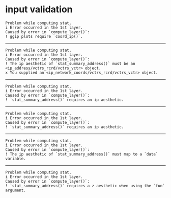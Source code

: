 # input validation

    Problem while computing stat.
    i Error occurred in the 1st layer.
    Caused by error in `compute_layer()`:
    ! ggip plots require `coord_ip()`.

---

    Problem while computing stat.
    i Error occurred in the 1st layer.
    Caused by error in `compute_layer()`:
    ! The ip aesthetic of `stat_summary_address()` must be an <ip_address/vctrs_rcrd/vctrs_vctr> object.
    x You supplied an <ip_network_coords/vctrs_rcrd/vctrs_vctr> object.

---

    Problem while computing stat.
    i Error occurred in the 1st layer.
    Caused by error in `compute_layer()`:
    ! `stat_summary_address()` requires an ip aesthetic.

---

    Problem while computing stat.
    i Error occurred in the 1st layer.
    Caused by error in `compute_layer()`:
    ! `stat_summary_address()` requires an ip aesthetic.

---

    Problem while computing stat.
    i Error occurred in the 1st layer.
    Caused by error in `compute_layer()`:
    ! The ip aesthetic of `stat_summary_address()` must map to a `data` variable.

---

    Problem while computing stat.
    i Error occurred in the 1st layer.
    Caused by error in `compute_layer()`:
    ! `stat_summary_address()` requires a z aesthetic when using the `fun` argument.

